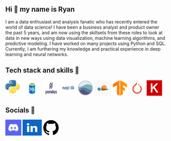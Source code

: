 ## Hi 👋 my name is Ryan

<!--
**rmodesitt/rmodesitt** is a ✨ _special_ ✨ repository because its `README.md` (this file) appears on your GitHub profile.

Here are some ideas to get you started:

- 🔭 I’m currently working on ...
- 🌱 I’m currently learning ...
- 👯 I’m looking to collaborate on ...
- 🤔 I’m looking for help with ...
- 💬 Ask me about ...
- 📫 How to reach me: ...
- 😄 Pronouns: ...
- ⚡ Fun fact: ...
-->

I am a data enthusiast and analysis fanatic who has recently entered the world of data science! I have been a business analyst and product owner the past 5 years, and am now using the skillsets from these roles to look at data in new ways using data visualization, machine learning algorithms, and predictive modeling. I have worked on many projects using Python and SQL. Currently, I am furthering my knowledge and practical experience in deep learning and neural networks.

## Tech stack and skills 💪
<p>
  <img src='images/python_image.jpg' width='50' height='50'>
  <img src='images/sql_image.png' width='60' height='50'>
  <img src='images/pandas_image.png' width='50' height='50'>
  <img src='images/matplotlib_image.png' width='50' height='50'>
  <img src='images/seaborn_image.png' width='50' height='50'>
  <img src='images/scikit_image.png' width='50' height='50'>
  <img src='images/tensorflow_image.png' width='50' height='50'>
  <img src='images/pytorch_image.png' width='50' height='50'>
  <img src='images/keras_image.png' width='50' height='50'>
</p>

## Socials 🤳
<p>
  <img src='images/discord_image.png' width='50' height='50'>
  <img src='images/linkedin_image.png' width='60' height='50'>
  <img src='images/github_image.png' width='50' height='50'>
</p>
